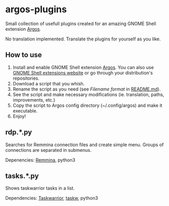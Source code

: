 # argos-plugins

Small collection of usefull plugins created for an amazing GNOME Shell extension [Argos](https://github.com/p-e-w/argos). 

No translation implemented. Translate the plugins for yourself as you like.

## How to use

1. Install and enable GNOME Shell extension [Argos](https://github.com/p-e-w/argos). You can also use [GNOME Shell extensions website](https://extensions.gnome.org/extension/1176/argos/) or go through your distribution's repositories.
2. Download a script that you whish.
3. Rename the script as you need (see *Filename format* in [README.md](https://github.com/p-e-w/argos/blob/master/README.md)).
4. See the script and make necessary modifications (ie. translation, paths, improvements, etc.)
5. Copy the script to Argos config directory (~/.config/argos) and make it executable.
6. Enjoy!

## rdp.*.py
Searches for Remmina connection files and create simple menu. Groups of connections are separated in submenus.

Depenencies: [Remmina](https://remmina.org/), python3

## tasks.*.py
Shows taskwarrior tasks in a list.

Dependencies: [Taskwarrior](https://taskwarrior.org/), [taskw](https://pypi.org/project/taskw), python3

